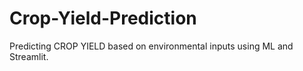 # Crop-Yield-Prediction
Predicting CROP YIELD based on environmental inputs using ML and Streamlit.
